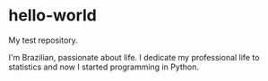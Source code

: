 # hello-world
My test repository.

I'm Brazilian, passionate about life. I dedicate my professional life to statistics and now I started programming in Python.
